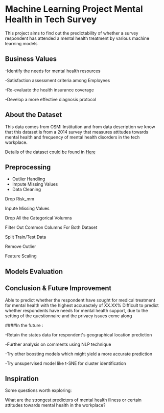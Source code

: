 # Machine Learning Project Mental Health in Tech Survey

This project aims to find out the predictability of whether a survey respondent has attended a mental health treatment by various machine learning models 

## Business Values

-Identify the needs for mental health resources

-Satisfaction assessment criteria among Employees 

-Re-evaluate the health insurance coverage

-Develop a more effective diagnosis protocol



## About the Dataset

This data comes from OSMI Institution and from data description we know that this dataset is from a 2014 survey that measures attitudes towards mental health and frequency of mental health disorders in the tech workplace.

Details of the dataset could be found in <a href="https://www.kaggle.com/osmi/mental-health-in-tech-survey">Here</a>

## Preprocessing

* Outlier Handling
* Impute Missing Values
* Data Cleaning


 Drop Risk_mm
 
 Inpute Missing Values
 
 Drop All the Categorical Volumns
 
 Filter Out Common Columns For Both Dataset
 
 Split Train/Test Data
 
 Remove Outlier
 
 Feature Scaling


## Models Evaluation

## Conclusion & Future Improvement
Able to predict whether the respondent have sought for medical treatment for mental health with the highest accuractely of XX.XX%
Difficult to predict whether respondents have needs for mental health support, due to the setting of the questionnaire and the privacy issues come along


####In the future :

-Retain the states data for respondent's geographical location prediction

-Further analysis on comments using NLP technique

-Try other boosting models which might yield a more accurate prediction

-Try unsupervised model like t-SNE for cluster identification




## Inspiration
Some questions worth exploring:

What are the strongest predictors of mental health illness or certain attitudes towards mental health in the workplace?
